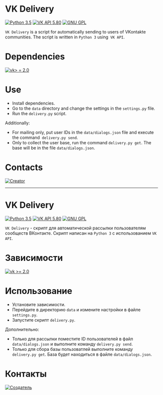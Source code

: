 # VK Delivery
[![Python 3.5](https://img.shields.io/badge/Python-3.5-blue.svg)](https://python.org)
[![VK API 5.80](https://img.shields.io/badge/VK%20API-5.80-blue.svg)](https://vk.com/dev/manuals)
[![GNU GPL](https://img.shields.io/github/license/daniilchizhevskii/vk-delivery.svg)](/)

`VK Delivery` is a script for automatically sending to users of VKontakte communities.
The script is written in `Python 3` using` VK API`.

# Dependencies

[![vk> = 2.0](https://img.shields.io/badge/vk->=2.0-green.svg)](https://vk.com/antiparasite_package)

# Use

* Install dependencies.
* Go to the `data` directory and change the settings in the `settings.py` file.
* Run the `delivery.py` script.

Additionally:

* For mailing only, put user IDs in the `data/dialogs.json` file and execute the command` delivery.py send`.
* Only to collect the user base, run the command `delivery.py get`. The base will be in the file `data/dialogs.json`.

# Contacts

[![Creator](https://img.shields.io/badge/Author-%40nochnoj__hichnik-orange.svg)](https://vk.com/nochnoj_hichnik)

_ _ _ _ _

# VK Delivery
[![Python 3.5](https://img.shields.io/badge/Python-3.5-blue.svg)](https://python.org)
[![VK API 5.80](https://img.shields.io/badge/VK%20API-5.80-blue.svg)](https://vk.com/dev/manuals)
[![GNU GPL](https://img.shields.io/github/license/daniilchizhevskii/vk-delivery.svg)](/)

`VK Delivery` - скрипт для автоматической рассылки пользователям сообществ ВКонтакте.
Скрипт написан на `Python 3` с использованием `VK API`.

# Зависимости

[![vk >= 2.0](https://img.shields.io/badge/vk->=2.0-green.svg)](https://vk.com/antiparasite_package)

# Использование

* Установите зависимости.
* Перейдите в директорию `data` и измените настройки в файле `settings.py`.
* Запустите скрипт `delivery.py`.

Дополнительно:

* Только для рассылки поместите ID пользователей в файл `data/dialogs.json` и выполните команду `delivery.py send`.
* Только для сбора базы пользоватлей выполните команду `delivery.py get`. База будет находиться в файле `data/dialogs.json`.

# Контакты

[![Создатель](https://img.shields.io/badge/Author-%40nochnoj__hichnik-orange.svg)](https://vk.com/nochnoj_hichnik)
